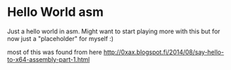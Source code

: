 # Hello World asm

Just a hello world in asm. Might want to start playing more with this but for now just a "placeholder" for myself :)

most of this was found from here http://0xax.blogspot.fi/2014/08/say-hello-to-x64-assembly-part-1.html